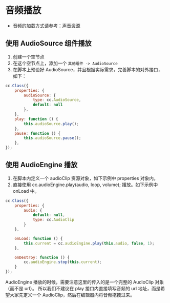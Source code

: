 # 音频播放

- 音频的加载方式请参考：[声音资源](../asset-workflow/audio-asset.md)

## 使用 AudioSource 组件播放

1. 创建一个空节点
2. 在这个空节点上，添加一个 `其他组件 -> AudioSource`
3. 在脚本上预设好 AudioSource，并且根据实际需求，完善脚本的对外接口，如下：

```js
cc.Class({
    properties: {
        audioSource: {
            type: cc.AudioSource,
            default: null
        },
    },
    play: function () {
        this.audioSource.play();
    },
    pause: function () {
        this.audioSource.pause();
    },
});
```

## 使用 AudioEngine 播放

1. 在脚本内定义一个 audioClip 资源对象，如下示例中 properties 对象内。
2. 直接使用 cc.audioEngine.play(audio, loop, volume); 播放。如下示例中 onLoad 中。

```js
cc.Class({
    properties: {
        audio: {
            default: null,
            type: cc.AudioClip
        }
    },

    onLoad: function () {
        this.current = cc.audioEngine.play(this.audio, false, 1);
    },

    onDestroy: function () {
        cc.audioEngine.stop(this.current);
    }
});
```

AudioEngine 播放的时候，需要注意这里的传入的是一个完整的 AudioClip 对象（而不是 url）。
所以我们不建议在 play 接口内直接填写音频的 url 地址，而是希望大家先定义一个 AudioClip，然后在编辑器内将音频拖拽过来。
